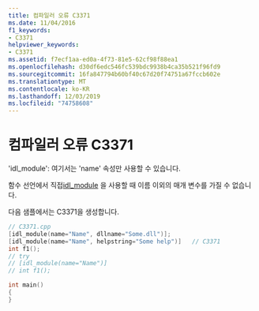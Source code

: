 ```yaml
---
title: 컴파일러 오류 C3371
ms.date: 11/04/2016
f1_keywords:
- C3371
helpviewer_keywords:
- C3371
ms.assetid: f7ecf1aa-ed0a-4f73-81e5-62cf98f88ea1
ms.openlocfilehash: d30df6edc546fc539bdc9938b4ca35b521f96fd9
ms.sourcegitcommit: 16fa847794b60bf40c67d20f74751a67fccb602e
ms.translationtype: MT
ms.contentlocale: ko-KR
ms.lasthandoff: 12/03/2019
ms.locfileid: "74758608"
---
```

# <a name="compiler-error-c3371"></a>컴파일러 오류 C3371

'idl_module': 여기서는 'name' 속성만 사용할 수 있습니다.

함수 선언에서 직접[idl_module](../../windows/idl-module.md) 을 사용할 때 이름 이외의 매개 변수를 가질 수 없습니다.

다음 샘플에서는 C3371을 생성합니다.

```cpp
// C3371.cpp
[idl_module(name="Name", dllname="Some.dll")];
[idl_module(name="Name", helpstring="Some help")]   // C3371
int f1();
// try
// [idl_module(name="Name")]
// int f1();

int main()
{
}
```
